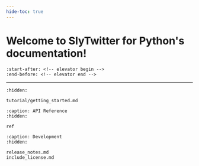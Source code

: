 ```yaml
---
hide-toc: true
---
```


# Welcome to SlyTwitter for Python's documentation!

```{include}  ../README.md
:start-after: <!-- elevator begin -->
:end-before: <!-- elevator end -->
```

---

```{toctree}
:hidden:

tutorial/getting_started.md
```

```{toctree}
:caption: API Reference
:hidden:

ref
```

```{toctree}
:caption: Development
:hidden:
   
release_notes.md
include_license.md
```